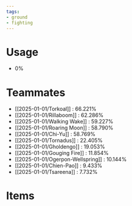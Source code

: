 ```yaml
---
tags:
- ground
- fighting
---
```

# Usage
- 0%
# Teammates
- [[2025-01-01/Torkoal]] : 66.221%
- [[2025-01-01/Rillaboom]] : 62.286%
- [[2025-01-01/Walking Wake]] : 59.227%
- [[2025-01-01/Roaring Moon]] : 58.790%
- [[2025-01-01/Chi-Yu]] : 58.769%
- [[2025-01-01/Tornadus]] : 22.405%
- [[2025-01-01/Gholdengo]] : 19.053%
- [[2025-01-01/Gouging Fire]] : 11.854%
- [[2025-01-01/Ogerpon-Wellspring]] : 10.144%
- [[2025-01-01/Chien-Pao]] : 9.433%
- [[2025-01-01/Tsareena]] : 7.732%
# Items